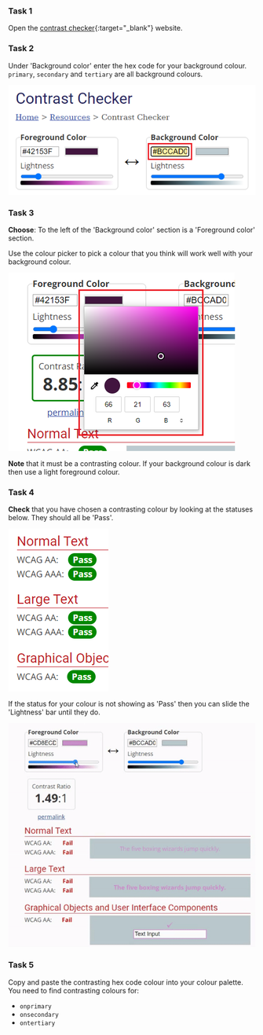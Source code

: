 
### Task 1

Open the [contrast checker](https://webaim.org/resources/contrastchecker/){:target="_blank"} website.

### Task 2

Under 'Background color' enter the hex code for your background colour. `primary`, `secondary` and `tertiary` are all background colours. 

![A screenshot of the contrast checker website. The hex code underneath background color is highlighted.](images/back-color.png)

### Task 3

**Choose**: To the left of the 'Background color' section is a 'Foreground color' section. 

Use the colour picker to pick a colour that you think will work well with your background colour. 

![A screenshot of the contrast checker website. The colour picker underneath foreground color is highlighted.](images/fore-color.png)

**Note** that it must be a contrasting colour. If your background colour is dark then use a light foreground colour. 

### Task 4

**Check** that you have chosen a contrasting colour by looking at the statuses below. They should all be 'Pass'.

![A screenshot of the contrast checker website. All of the statuses display the word: 'Pass'.](images/pass.PNG)

If the status for your colour is not showing as 'Pass' then you can slide the 'Lightness' bar until they do.

![Animation of the status bar being moved to the left and the statuses changing to 'Pass'.](images/adjust-contrast.gif)

### Task 5

Copy and paste the contrasting hex code colour into your colour palette. You need to find contrasting colours for:

+ `onprimary`
+ `onsecondary`
+ `ontertiary`




